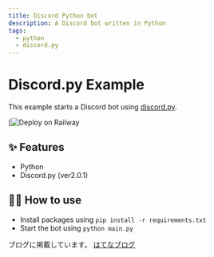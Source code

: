 ```yaml
---
title: Discord Python bot
description: A Discord bot written in Python
tags:
  - python
  - discord.py
---
```


# Discord.py Example

This example starts a Discord bot using [discord.py](https://discordpy.readthedocs.io/en/stable/).

[![Deploy on Railway](https://railway.app/new/template/PxM3nl)

## ✨ Features

- Python
- Discord.py (ver2.0.1)

## 💁‍♀️ How to use

- Install packages using `pip install -r requirements.txt`
- Start the bot using `python main.py`

ブログに掲載しています。
[はてなブログ](https://ikayome.hateblo.jp/entry/2022/11/04/Heroku%E3%81%8C%E6%9C%89%E6%96%99%E3%81%AB%E3%81%AA%E3%81%A3%E3%81%9F%E3%81%8B%E3%82%89Railway%E3%81%ABDiscord%E3%81%AEbot%E3%82%92%E7%A7%BB%E3%81%97%E3%81%9F_1)
